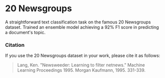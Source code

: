 # 20 Newsgroups
A straightforward text classification task on the famous 20 Newsgroups dataset. Trained an ensemble model achieving a 92% F1 score in predicting a document's topic.

### Citation

If you use the 20 Newsgroups dataset in your work, please cite it as follows:

> Lang, Ken. "Newsweeder: Learning to filter netnews." Machine Learning Proceedings 1995. Morgan Kaufmann, 1995. 331-339.
